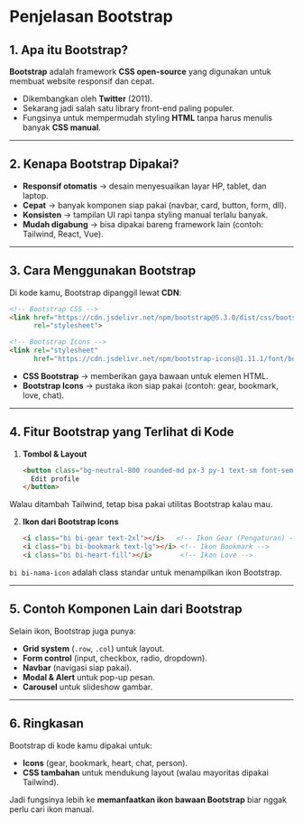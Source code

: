 # Penjelasan Bootstrap

## 1. Apa itu Bootstrap?

**Bootstrap** adalah framework **CSS open-source** yang digunakan untuk membuat website responsif dan cepat.

* Dikembangkan oleh **Twitter** (2011).
* Sekarang jadi salah satu library front-end paling populer.
* Fungsinya untuk mempermudah styling **HTML** tanpa harus menulis banyak **CSS manual**.

---

## 2. Kenapa Bootstrap Dipakai?

* **Responsif otomatis** → desain menyesuaikan layar HP, tablet, dan laptop.
* **Cepat** → banyak komponen siap pakai (navbar, card, button, form, dll).
* **Konsisten** → tampilan UI rapi tanpa styling manual terlalu banyak.
* **Mudah digabung** → bisa dipakai bareng framework lain (contoh: Tailwind, React, Vue).

---

## 3. Cara Menggunakan Bootstrap

Di kode kamu, Bootstrap dipanggil lewat **CDN**:

```html
<!-- Bootstrap CSS -->
<link href="https://cdn.jsdelivr.net/npm/bootstrap@5.3.0/dist/css/bootstrap.min.css" 
      rel="stylesheet">

<!-- Bootstrap Icons -->
<link rel="stylesheet" 
      href="https://cdn.jsdelivr.net/npm/bootstrap-icons@1.11.1/font/bootstrap-icons.css">
```

* **CSS Bootstrap** → memberikan gaya bawaan untuk elemen HTML.
* **Bootstrap Icons** → pustaka ikon siap pakai (contoh: gear, bookmark, love, chat).

---

## 4. Fitur Bootstrap yang Terlihat di Kode

1. **Tombol & Layout**

   ```html
   <button class="bg-neutral-800 rounded-md px-3 py-1 text-sm font-semibold btn-animate">
     Edit profile
   </button>
   ```

Walau ditambah Tailwind, tetap bisa pakai utilitas Bootstrap kalau mau.

2. **Ikon dari Bootstrap Icons**

   ```html
   <i class="bi bi-gear text-2xl"></i>   <!-- Ikon Gear (Pengaturan) -->
   <i class="bi bi-bookmark text-lg"></i> <!-- Ikon Bookmark -->
   <i class="bi bi-heart-fill"></i>       <!-- Ikon Love -->
   ```

`bi bi-nama-icon` adalah class standar untuk menampilkan ikon Bootstrap.

---

## 5. Contoh Komponen Lain dari Bootstrap

Selain ikon, Bootstrap juga punya:

* **Grid system** (`.row`, `.col`) untuk layout.
* **Form control** (input, checkbox, radio, dropdown).
* **Navbar** (navigasi siap pakai).
* **Modal & Alert** untuk pop-up pesan.
* **Carousel** untuk slideshow gambar.

---

## 6. Ringkasan

Bootstrap di kode kamu dipakai untuk:

* **Icons** (gear, bookmark, heart, chat, person).
* **CSS tambahan** untuk mendukung layout (walau mayoritas dipakai Tailwind).

Jadi fungsinya lebih ke **memanfaatkan ikon bawaan Bootstrap** biar nggak perlu cari ikon manual.
